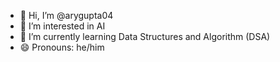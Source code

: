 - 👋 Hi, I’m @arygupta04
- 👀 I’m interested in AI
- 🌱 I’m currently learning Data Structures and Algorithm (DSA)
- 😄 Pronouns: he/him

